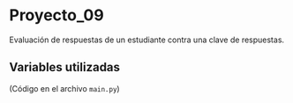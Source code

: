 # Proyecto_09

Evaluación de respuestas de un estudiante contra una clave de respuestas.

## Variables utilizadas
(Código en el archivo `main.py`)